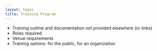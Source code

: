 ```yaml
---
layout: topic
title: Training Program
---
```


<ul>
  
  
  <li>Training outline and documentation not provided elsewhere (or links)</li>
  
  
  <li>Roles required</li>
  
  
  <li>Venue requirements</li>
  
  
  <li>Training options: for the public, for an organization</li>


</ul>
